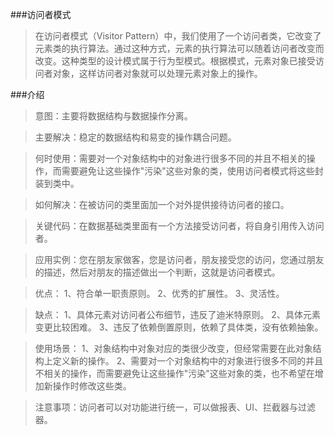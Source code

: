 ###访问者模式

>在访问者模式（Visitor Pattern）中，我们使用了一个访问者类，它改变了元素类的执行算法。通过这种方式，元素的执行算法可以随着访问者改变而改变。这种类型的设计模式属于行为型模式。根据模式，元素对象已接受访问者对象，这样访问者对象就可以处理元素对象上的操作。

###介绍

>意图：主要将数据结构与数据操作分离。

>主要解决：稳定的数据结构和易变的操作耦合问题。

>何时使用：需要对一个对象结构中的对象进行很多不同的并且不相关的操作，而需要避免让这些操作"污染"这些对象的类，使用访问者模式将这些封装到类中。

>如何解决：在被访问的类里面加一个对外提供接待访问者的接口。

>关键代码：在数据基础类里面有一个方法接受访问者，将自身引用传入访问者。

>应用实例：您在朋友家做客，您是访问者，朋友接受您的访问，您通过朋友的描述，然后对朋友的描述做出一个判断，这就是访问者模式。

>优点： 1、符合单一职责原则。 2、优秀的扩展性。 3、灵活性。

>缺点： 1、具体元素对访问者公布细节，违反了迪米特原则。 2、具体元素变更比较困难。 3、违反了依赖倒置原则，依赖了具体类，没有依赖抽象。

>使用场景： 1、对象结构中对象对应的类很少改变，但经常需要在此对象结构上定义新的操作。 2、需要对一个对象结构中的对象进行很多不同的并且不相关的操作，而需要避免让这些操作"污染"这些对象的类，也不希望在增加新操作时修改这些类。

>注意事项：访问者可以对功能进行统一，可以做报表、UI、拦截器与过滤器。